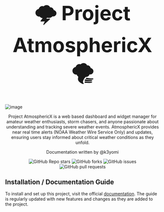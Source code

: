 




<h1 style='font-size: 65px'; align="center">🌩️ Project AtmosphericX 🌪️</h1>

![image](https://github.com/user-attachments/assets/94f58502-dd9c-45d0-ab08-a1a54f1c9a87)



<div align="center">
  	<p align = "center">Project AtmosphericX is a web based dashboard and widget manager for amateur weather enthusiasts, storm chasers, and anyone passionate about understanding and tracking severe weather events. AtmosphericX provides near real time alerts (NOAA Weather Wire Service Only) and updates, ensuring users stay informed about critical weather conditions as they unfold.</small></p>
  	<p align = "center">Documentation written by @k3yomi</p>
	<div align="center" style="border: none;">
		<img alt="GitHub Repo stars" src="https://img.shields.io/github/stars/K3YOMI/AtmosphericX">
		<img alt="GitHub forks" src="https://img.shields.io/github/forks/K3YOMI/AtmosphericX">
		<img alt="GitHub issues" src="https://img.shields.io/github/issues/K3YOMI/AtmosphericX">
		<img alt="GitHub pull requests" src="https://img.shields.io/github/issues-pr/K3YOMI/AtmosphericX">
	</div>
</div>



## Installation / Documentation Guide

To install and set up this project, visit the official [documentation](https://k3yomi.github.io/blog/posts/atmosphericx/). The guide is regularly updated with new features and changes as they are added to the project.
